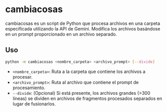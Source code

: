 # cambiacosas

cambiacosas es un script de Python que procesa archivos en una carpeta especificada utilizando la API de Gemini. Modifica los archivos basándose en un prompt proporcionado en un archivo separado.

## Uso

```bash
python -m cambiacosas <nombre_carpeta> <archivo_prompt> [--divide]
```

- `<nombre_carpeta>`: Ruta a la carpeta que contiene los archivos a procesar.
- `<archivo_prompt>`: Ruta al archivo que contiene el prompt de procesamiento.
- `--divide`: (Opcional) Si está presente, los archivos grandes (>300 líneas) se dividen en archivos de fragmentos procesados separados en lugar de fusionarlos.